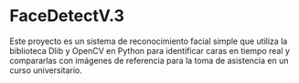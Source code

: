 # FaceDetectV.3
Este proyecto es un sistema de reconocimiento facial simple que utiliza la biblioteca Dlib y OpenCV en Python para identificar caras en tiempo real y compararlas con imágenes de referencia para la toma de asistencia en un curso universitario.
